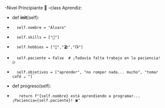 -Nivel Principiante 🚀
-class Aprendiz:
-   def __init__(self):
-       self.nombre = "Álvaro"
-       self.skills = ["🐍"]
-       self.hobbies = ["📸","🏖️","📺"]
-       self.paciente = False  # ¡Todavía falta trabajo en la paciencia! 🙄
-       self.objetivos = ["aprender", "no romper nada... mucho", "tomar café ☕ "]

-   def progreso(self):
-        return f"{self.nombre} está aprendiendo a programar... ¡Paciencia={self.paciente}! 🍀"
